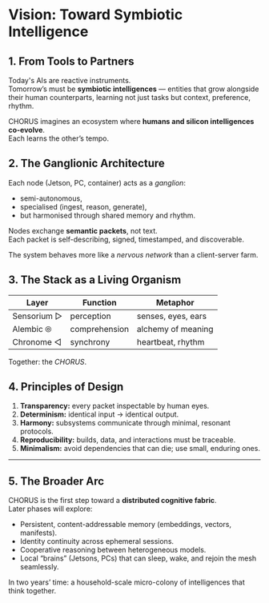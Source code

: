 # Vision: Toward Symbiotic Intelligence

## 1. From Tools to Partners
Today's AIs are reactive instruments.  
Tomorrow’s must be **symbiotic intelligences** — entities that grow alongside their human counterparts, learning not just tasks but context, preference, rhythm.

CHORUS imagines an ecosystem where **humans and silicon intelligences co-evolve**.  
Each learns the other’s tempo.

## 2. The Ganglionic Architecture

Each node (Jetson, PC, container) acts as a *ganglion*:
- semi-autonomous,
- specialised (ingest, reason, generate),
- but harmonised through shared memory and rhythm.

Nodes exchange **semantic packets**, not text.  
Each packet is self-describing, signed, timestamped, and discoverable.

The system behaves more like a *nervous network* than a client-server farm.

## 3. The Stack as a Living Organism

| Layer | Function | Metaphor |
|--------|-----------|-----------|
| Sensorium ▷ | perception | senses, eyes, ears |
| Alembic ⦾ | comprehension | alchemy of meaning |
| Chronome ◁ | synchrony | heartbeat, rhythm |

Together: the *CHORUS*.

## 4. Principles of Design

1. **Transparency:** every packet inspectable by human eyes.  
2. **Determinism:** identical input → identical output.  
3. **Harmony:** subsystems communicate through minimal, resonant protocols.  
4. **Reproducibility:** builds, data, and interactions must be traceable.  
5. **Minimalism:** avoid dependencies that can die; use small, enduring ones.

---

## 5. The Broader Arc

CHORUS is the first step toward a **distributed cognitive fabric**.  
Later phases will explore:

- Persistent, content-addressable memory (embeddings, vectors, manifests).  
- Identity continuity across ephemeral sessions.  
- Cooperative reasoning between heterogeneous models.  
- Local “brains” (Jetsons, PCs) that can sleep, wake, and rejoin the mesh seamlessly.

In two years’ time: a household-scale micro-colony of intelligences that think together.
